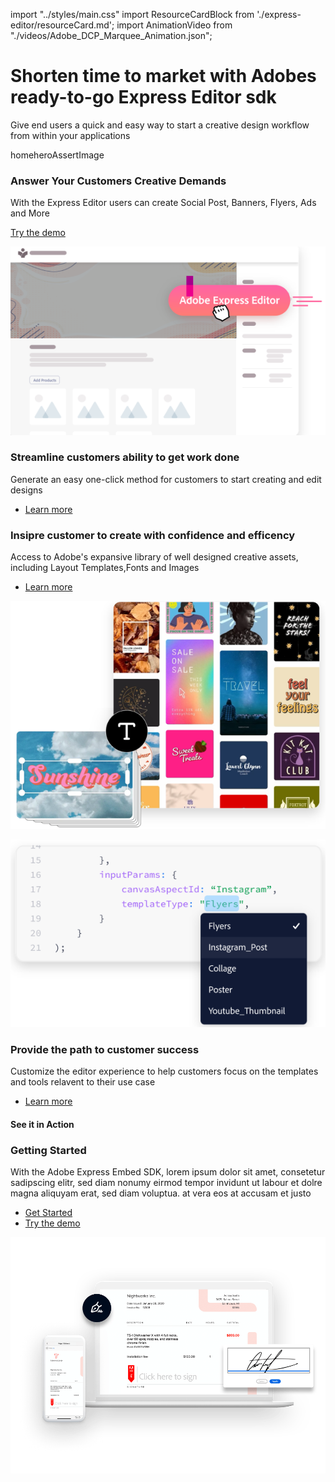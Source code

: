 
import "../styles/main.css"
import ResourceCardBlock from './express-editor/resourceCard.md';
import AnimationVideo from "./videos/Adobe_DCP_Marquee_Animation.json";

<Hero slots="heading, text,  assetsImg" customLayout variant="video" animationVideo={AnimationVideo} className=" editor-express-hero "/>

# Shorten time to market with Adobes ready-to-go Express Editor sdk

Give end users a quick and easy way to start a creative design workflow from within your applications

homeheroAssertImage

<AnnouncementBlock slots="heading, text, button" className="announcement"/>

### Answer Your Customers Creative Demands

With the Express Editor users can create Social Post, Banners, Flyers, Ads and More

[Try the demo](https://adobe.io)

<TextBlock slots="image, heading,text,buttons" theme="lightest" headerElementType="h2" variantsTypePrimary='secondary' variantStyleFill = "outline" homeZigZag className="streamline_ability"/>

![EMPTY_ALT](./images/adobe-express-editor.png)

### Streamline customers ability to get work done

Generate an easy one-click method for customers to start creating and edit designs

- [Learn more](https://adobe.io)

<TextBlock slots="heading,text,buttons,image" theme="lightest" headerElementType="h2" variantsTypePrimary='secondary' variantStyleFill = "outline"   homeZigZag className=" zigzag-cta-two streamline_ability"/>

### Insipre customer to create with confidence and efficency

Access to Adobe's expansive library of well designed creative assets, including Layout Templates,Fonts and Images

- [Learn more](https://adobe.io)

![EMPTY_ALT](./images/create-confidence.png)

<TextBlock slots="image, heading,text,buttons" theme="lightest" headerElementType="h2" variantsTypePrimary='secondary' variantStyleFill = "outline" homeZigZag className="streamline_ability"/>

![EMPTY_ALT](./images/youtube-thumbnail.png)

### Provide the path to customer success

Customize the editor experience to help customers focus on the templates and tools relavent to their use case

- [Learn more](https://adobe.io)

<TextBlock slots="heading" theme="light" className="see-it-action"/>

#### See it in Action

<WrapperComponent slots="content" repeat="1" theme="lightest" className="acrobat letter breakout"/>

<ResourceCardBlock/>

<TextBlock slots="heading,text,buttons,image" theme="lightest" headerElementType="h2" variantsTypePrimary='secondary' variantStyleFill = "outline"    className=" zigzag-cta-two streamline_ability adobeExpress-sdk"/>

### Getting Started

With the Adobe Express Embed SDK, lorem ipsum dolor sit amet, consetetur sadipscing elitr, sed diam nonumy eirmod tempor invidunt ut labour et dolre magna aliquyam erat, sed diam voluptua. at vera eos at accusam et justo

- [Get Started](https://adobe.io)
- [Try the demo](https://adobe.io)

![EMPTY_ALT](./images/5_Devices_Store.png)


